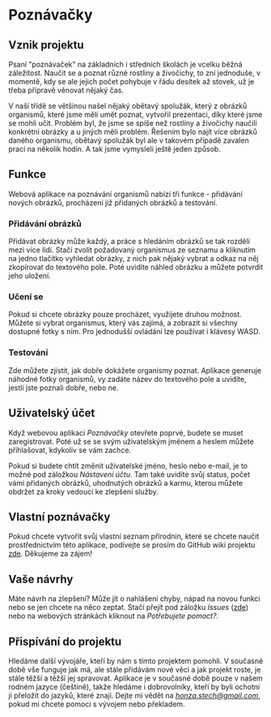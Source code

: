 # Poznávačky
## Vznik projektu

Psaní "poznávaček" na základních i středních školách je vcelku běžná záležitost. Naučit se a poznat různé rostliny a živočichy, to zní jednoduše, v momentě, kdy se ale jejich počet pohybuje v řádu desítek až stovek, už je třeba přípravě věnovat nějaký čas. 

V naší třídě se většinou našel nějaký obětavý spolužák, který z obrázků organismů, které jsme měli umět poznat, vytvořil prezentaci, díky které jsme se mohli učit. Problém byl, že jsme se spíše než rostliny a živočichy naučili konkrétní obrázky a u jiných měli problém. Řešením bylo najít více obrázků daného organismu, obětavý spolužák byl ale v takovém případě zavalen prací na několik hodin. A tak jsme vymysleli ještě jeden způsob.

## Funkce

Webová aplikace na poznávání organismů nabízí tři funkce - přidávání nových obrázků, procházení již přidaných obrázků a testování.

### Přidávání obrázků

Přidávat obrázky může každý, a práce s hledáním obrázků se tak rozdělí mezi více lidí. Stačí zvolit požadovaný organismus ze seznamu a kliknutím na jedno tlačítko vyhledat obrázky, z nich pak nějaký vybrat a odkaz na něj zkopírovat do textového pole. Poté uvidíte náhled obrázku a můžete potvrdit jeho uložení.

### Učení se

Pokud si chcete obrázky pouze procházet, využijete druhou možnost. Můžete si vybrat organismus, který vás zajímá, a zobrazit si všechny dostupné fotky s ním. Pro jednodušší ovládání lze používat i klávesy WASD.

### Testování

Zde můžete zjistit, jak dobře dokážete organismy poznat. Aplikace generuje náhodné fotky organismů, vy zadáte název do textového pole a uvidíte, jestli jste poznali dobře, nebo ne.

## Uživatelský účet

Když webovou aplikaci *Poznávačky* otevřete poprvé, budete se muset zaregistrovat. Poté už se se svým uživatelským jménem a heslem můžete přihlašovat, kdykoliv se vám zachce. 

Pokud si budete chtít změnit uživatelské jméno, heslo nebo e-mail, je to možné pod záložkou *Nástavení účtu*. Tam také uvidíte svůj status, počet vámi přidaných obrázků, uhodnutých obrázků a karmu, kterou můžete obdržet za kroky vedoucí ke zlepšení služby.

## Vlastní poznávačky
Pokud chcete vytvořit svůj vlastní seznam přírodnin, které se chcete naučit prostřednictvím této aplikace, podívejte se prosím do GitHub wiki projektu [zde](https://github.com/ShadyMedic/Poznavacky/wiki/Vyu%C5%BE%C3%ADv%C3%A1n%C3%AD-slu%C5%BEby). Děkujeme za zájem!

## Vaše návrhy

Máte návrh na zlepšení? Může jít o nahlášení chyby, nápad na novou funkci nebo se jen chcete na něco zeptat. Stačí přejít pod záložku *Issues* ([zde](https://github.com/ShadyMedic/Poznavacky/issues/new/choose)) nebo na webových stránkách kliknout na *Potřebujete pomoct?*.

## Přispívání do projektu
Hledáme další vývojáře, kteří by nám s tímto projektem pomohli. V současné době vše funguje jak má, ale stále přidávám nové věci a jak projekt roste, je stále těžší a těžší jej spravovat. Aplikace je v současné době pouze v našem rodném jazyce (češtině), takže hledáme i dobrovolníky, kteří by byli ochotni ji přeložit do jazyků, které znají. Dejte mi vědět na [*honza.stech@gmail.com*](mailto:honza.stech@gmail.com), pokud mi chcete pomoci s vývojem nebo překladem.